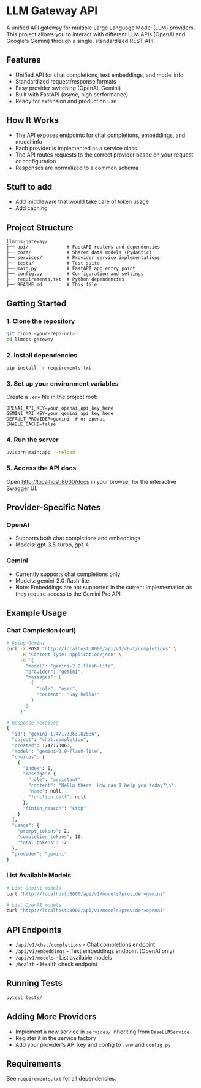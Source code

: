 # LLM Gateway API

A unified API gateway for multiple Large Language Model (LLM) providers. This project allows you to interact with different LLM APIs (OpenAI and Google's Gemini) through a single, standardized REST API.

## Features
- Unified API for chat completions, text embeddings, and model info
- Standardized request/response formats
- Easy provider switching (OpenAI, Gemini)
- Built with FastAPI (async, high performance)
- Ready for extension and production use

## How It Works
- The API exposes endpoints for chat completions, embeddings, and model info
- Each provider is implemented as a service class
- The API routes requests to the correct provider based on your request or configuration
- Responses are normalized to a common schema

## Stuff to add
- Add middleware that would take care of token usage
- Add caching 

## Project Structure
```
llmops-gateway/
├── api/              # FastAPI routers and dependencies
├── core/             # Shared data models (Pydantic)
├── services/         # Provider service implementations
├── tests/            # Test suite
├── main.py           # FastAPI app entry point
├── config.py         # Configuration and settings
├── requirements.txt  # Python dependencies
├── README.md         # This file
```

## Getting Started

### 1. Clone the repository
```bash
git clone <your-repo-url>
cd llmops-gateway
```

### 2. Install dependencies
```bash
pip install -r requirements.txt
```

### 3. Set up your environment variables
Create a `.env` file in the project root:
```
OPENAI_API_KEY=your_openai_api_key_here
GEMINI_API_KEY=your_gemini_api_key_here
DEFAULT_PROVIDER=gemini  # or openai
ENABLE_CACHE=false
```

### 4. Run the server
```bash
uvicorn main:app --reload
```

### 5. Access the API docs
Open [http://localhost:8000/docs](http://localhost:8000/docs) in your browser for the interactive Swagger UI.

## Provider-Specific Notes

### OpenAI
- Supports both chat completions and embeddings
- Models: gpt-3.5-turbo, gpt-4

### Gemini
- Currently supports chat completions only
- Models: gemini-2.0-flash-lite
- Note: Embeddings are not supported in the current implementation as they require access to the Gemini Pro API

## Example Usage

### Chat Completion (curl)
```bash
# Using Gemini
curl -X POST "http://localhost:8000/api/v1/chat/completions" \
     -H "Content-Type: application/json" \
     -d '{
       "model": "gemini-2.0-flash-lite",
       "provider": "gemini",
       "messages": [
         {
           "role": "user",
           "content": "Say hello!"
         }
       ]
     }'

# Response Received 
{
  "id": "gemini-1747173063.82586",
  "object": "chat.completion",
  "created": 1747173063,
  "model": "gemini-2.0-flash-lite",
  "choices": [
    {
      "index": 0,
      "message": {
        "role": "assistant",
        "content": "Hello there! How can I help you today?\n",
        "name": null,
        "function_call": null
      },
      "finish_reason": "stop"
    }
  ],
  "usage": {
    "prompt_tokens": 2,
    "completion_tokens": 10,
    "total_tokens": 12
  },
  "provider": "gemini"
}
```

### List Available Models
```bash
# List Gemini models
curl "http://localhost:8000/api/v1/models?provider=gemini"

# List OpenAI models
curl "http://localhost:8000/api/v1/models?provider=openai"
```

## API Endpoints

- `/api/v1/chat/completions` - Chat completions endpoint
- `/api/v1/embeddings` - Text embeddings endpoint (OpenAI only)
- `/api/v1/models` - List available models
- `/health` - Health check endpoint


## Running Tests
```bash
pytest tests/
```

## Adding More Providers 
- Implement a new service in `services/` inheriting from `BaseLLMService`
- Register it in the service factory
- Add your provider's API key and config to `.env` and `config.py`

## Requirements
See `requirements.txt` for all dependencies.

